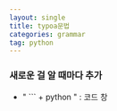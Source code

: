 ```yaml
---
layout: single
title: typoa문법
categories: grammar
tag: python
---
```


### 새로운 걸 알 때마다 추가

- " ``` + python  " : 코드 창